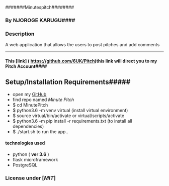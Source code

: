 #######Minutespitch########

### By **NJOROGE KARUGU**####

### Description ####
A web application that allows the users to post pitches and add comments 

---

#### This [link] ( https://github.com/6UK/Pitch)this link will direct you to my Pitch Account####



## Setup/Installation Requirements#####

* open my [GitHub](https://github.com/6UK/Pitch)
* find repo named *Minute Pitch*
* $ cd MinutePitch
* $ python3.6 -m venv virtual (install virtual environment)
* $ source virtual/bin/activate or virtual/scripts/activate
* $ python3.6 -m pip install -r requirements.txt (to install all dependencies)
* $ ./start.sh to run the app..

#### technologies used 
* python ( **ver 3.6** )
* flask microframework
* PostgreSQL


### License under [***MIT***]

